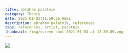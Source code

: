 ```yaml
---
title: abraham palatnik
category: Theory
date: 2021-01-03T11:59:26.966Z
description: abraham palatnik, references
tags: references, artist, palatnik
thumbnail: /img/screen-shot-2021-01-03-at-12.59.09.png
---
```

![](/img/screen-shot-2021-01-03-at-12.59.09.png)
